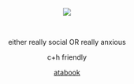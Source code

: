 
<p align="center">
  <img src="https://private-user-images.githubusercontent.com/160328216/431286992-6dad3870-5080-4888-bb28-1b26af79fbc9.gif?jwt=eyJhbGciOiJIUzI1NiIsInR5cCI6IkpXVCJ9.eyJpc3MiOiJnaXRodWIuY29tIiwiYXVkIjoicmF3LmdpdGh1YnVzZXJjb250ZW50LmNvbSIsImtleSI6ImtleTUiLCJleHAiOjE3NDQxMDIzMTAsIm5iZiI6MTc0NDEwMjAxMCwicGF0aCI6Ii8xNjAzMjgyMTYvNDMxMjg2OTkyLTZkYWQzODcwLTUwODAtNDg4OC1iYjI4LTFiMjZhZjc5ZmJjOS5naWY_WC1BbXotQWxnb3JpdGhtPUFXUzQtSE1BQy1TSEEyNTYmWC1BbXotQ3JlZGVudGlhbD1BS0lBVkNPRFlMU0E1M1BRSzRaQSUyRjIwMjUwNDA4JTJGdXMtZWFzdC0xJTJGczMlMkZhd3M0X3JlcXVlc3QmWC1BbXotRGF0ZT0yMDI1MDQwOFQwODQ2NTBaJlgtQW16LUV4cGlyZXM9MzAwJlgtQW16LVNpZ25hdHVyZT0yMmNhZjlmYjMzNjMxZjE0ODNmN2U5YjVlZDI3ZmZjZWIxNjkwZmZiYjY5YTk2ZWEwNmI1MWE4YmYxZDAyNDA0JlgtQW16LVNpZ25lZEhlYWRlcnM9aG9zdCJ9.HShLp2ga3YeRGnR3HnumX8S8DBl8iqDBgoGdqhghA5I" />
</p>
<br>
<p align="center">
  either really social OR really anxious 
</p>
<p align="center">
  c+h friendly
</p>
<p align="center">
   <a href=https://forsaken.atabook.org>atabook</a>
</p>
<!--
**ozoIog1/ozoIog1** is a ✨ _special_ ✨ repository because its `README.md` (this file) appears on your GitHub profile.

Here are some ideas to get you started:

- 🔭 I’m currently working on ...
- 🌱 I’m currently learning ...
- 👯 I’m looking to collaborate on ...
- 🤔 I’m looking for help with ...
- 💬 Ask me about ...
- 📫 How to reach me: ...
- 😄 Pronouns: ...
- ⚡ Fun fact: ...
-->
